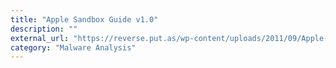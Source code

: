 ```yaml
---
title: "Apple Sandbox Guide v1.0"
description: ""
external_url: "https://reverse.put.as/wp-content/uploads/2011/09/Apple-Sandbox-Guide-v1.0.pdf"
category: "Malware Analysis"
---
```

